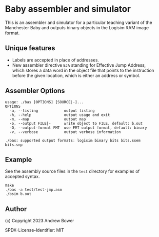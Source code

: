 # Baby assembler and simulator

This is an assembler and simulator for a particular teaching variant of the Manchester Baby and outputs binary objects in the Logisim RAM image format.

## Unique features

- Labels are accepted in place of addresses.
- New assembler directive `EJA` standing for Effective Jump Address, which stores a data word in the object file that points to the instruction before the given location, which is either an address or symbol.

## Assembler Options

```
usage: ./bas [OPTIONS] [SOURCE|-]...
OPTIONS
  -a, --listing            output listing
  -h, --help               output usage and exit
  -m, --map                output map
  -o, --output FILE|-      write object to FILE, default: b.out
  -O, --output-format FMT  use FMT output format, default: binary
  -v, --verbose            output verbose information

./bas: supported output formats: logisim binary bits bits.ssem bits.snp
```

## Example

See the assembly source files in the `test` directory for examples of accepted syntax.

```
make
./bas -a test/test-jmp.asm
./bsim b.out
```

## Author

(c) Copyright 2023 Andrew Bower

SPDX-License-Identifier: MIT
